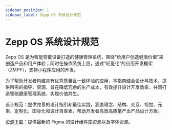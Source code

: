 ```yaml
---
sidebar_position: 1
sidebar_label: Zepp OS 系统设计规范
---
```


# Zepp OS 系统设计规范

Zepp OS 是为智能穿戴设备打造的健康管理系统，围绕“给用户创造健康价值”来创造产品和用户体验；同时在操作系统上层，通过“轻量化”的应用开发框架（ZMPF），支持小程序应用的开发。

为了帮助开发者构建具有优秀质量且一致体验的应用，本指南结合设计与技术，提供所需的指导、资源，旨在降低冗余的生产成本，有效提升设计开发效率，共同打造智能健康管理系统，实现价值共生。

设计规范：提供完善的设计指引和最佳实践，涵盖理念、结构、交互、视觉、元素、定制化、国际化和设计自查表，帮助开发者高效高质量产出产品设计方案。

[资源下载](../designs/download.md)：提供最新的 Figma 的设计组件库资源以及字体资源。

